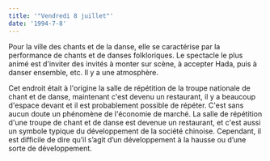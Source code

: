 ```yaml
---
title: '"Vendredi 8 juillet"'
date: '1994-7-8'
---
```


Pour la ville des chants et de la danse, elle se caractérise par la performance de chants et de danses folkloriques. Le spectacle le plus animé est d'inviter des invités à monter sur scène, à accepter Hada, puis à danser ensemble, etc. Il y a une atmosphère.

Cet endroit était à l'origine la salle de répétition de la troupe nationale de chant et de danse, maintenant c'est devenu un restaurant, il y a beaucoup d'espace devant et il est probablement possible de répéter. C'est sans aucun doute un phénomène de l'économie de marché. La salle de répétition d'une troupe de chant et de danse est devenue un restaurant, et c'est aussi un symbole typique du développement de la société chinoise. Cependant, il est difficile de dire qu’il s’agit d’un développement à la hausse ou d’une sorte de développement.

